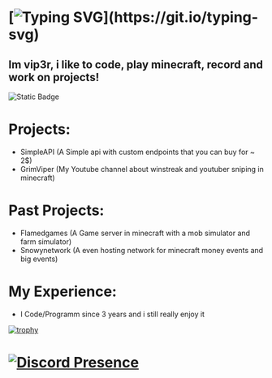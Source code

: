 # [![Typing SVG](https://readme-typing-svg.demolab.com?font=Minecraft&pause=1000&color=FFFFFF&random=false&width=435&lines=Hello%2C+im+grimvip3r!)](https://git.io/typing-svg)

## Im vip3r, i like to code, play minecraft, record and work on projects!
![Static Badge](https://img.shields.io/badge/gender-men%F0%9F%91%A8-green)


# Projects:
- SimpleAPI (A Simple api with custom endpoints that you can buy for ~ 2$)
- GrimViper (My Youtube channel about winstreak and youtuber sniping in minecraft)

# Past Projects:
- Flamedgames (A Game server in minecraft with a mob simulator and farm simulator)
- Snowynetwork (A even hosting network for minecraft money events and big events)

# My Experience:
- I Code/Programm since 3 years and i still really enjoy it

[![trophy](https://github-profile-trophy.vercel.app/?username=grimvp3r)](https://github.com/ryo-ma/github-profile-trophy)


# [![Discord Presence](https://lanyard.cnrad.dev/api/778663346438012928)](https://discord.com/users/778663346438012928)
